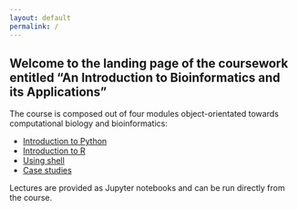 ```yaml
---
layout: default
permalink: /
---
```


 ## Welcome to the landing page of the coursework entitled “An Introduction to Bioinformatics and its Applications”

The course is composed out of four modules object-orientated towards computational biology and bioinformatics:
- [Introduction to Python](./python)
- [Introduction to R](./r)
- [Using shell](./shell/)
- [Case studies](./study/)

Lectures are provided as Jupyter notebooks and can be run directly from the course. 

